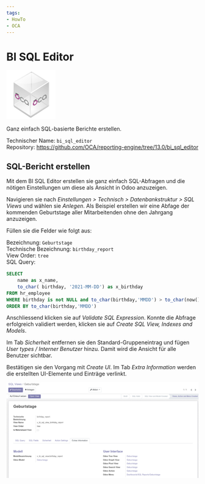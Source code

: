 ```yaml
---
tags:
- HowTo
- OCA
---
```

# BI SQL Editor
![icon_oca_app](assets/icon_oca_app.png)

Ganz einfach SQL-basierte Berichte erstellen.

Technischer Name: `bi_sql_editor`\
Repository: <https://github.com/OCA/reporting-engine/tree/13.0/bi_sql_editor>

## SQL-Bericht erstellen

Mit dem BI SQL Editor erstellen sie ganz einfach SQL-Abfragen und die nötigen Einstellungen um diese als Ansicht in Odoo anzuzeigen.

Navigieren sie nach *Einstellungen > Technisch > Datenbankstruktur > SQL Views* und wählen sie *Anlegen*. Als Beispiel erstellen wir eine Abfage der kommenden Geburtstage aller Mitarbeitenden ohne den Jahrgang anzuzeigen.

Füllen sie die Felder wie folgt aus:

Bezeichnung: `Geburtstage`\
Technische Bezeichnung: `birthday_report`\
View Order: `tree`\
SQL Query:

```sql
SELECT
    name as x_name,
	to_char( birthday, '2021-MM-DD') as x_birthday 
FROM hr_employee 
WHERE birthday is not NULL and to_char(birthday,'MMDD') > to_char(now(),'MMDD')
ORDER BY to_char(birthday,'MMDD')
```

Anschliessend klicken sie auf *Validate SQL Expression*. Konnte die Abfrage erfolgreich validiert werden, klicken sie auf *Create SQL View, Indexes and Models*.

Im Tab *Sicherheit* entfernen sie den Standard-Gruppeneintrag und fügen *User types / Interner Benutzer* hinzu. Damit wird die Ansicht für alle Benutzer sichtbar. 

Bestätigen sie den Vorgang mit *Create UI*. Im Tab *Extra Information* werden die erstellten UI-Elemente und Einträge verlinkt.

![](assets/BI%20SQL%20Editor%20Ansicht%20erstellt.png)